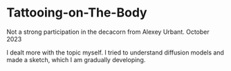 # Tattooing-on-The-Body
Not a strong participation in the decacorn from Alexey Urbant. October 2023

I dealt more with the topic myself. I tried to understand diffusion models and made a sketch, which I am gradually developing.
